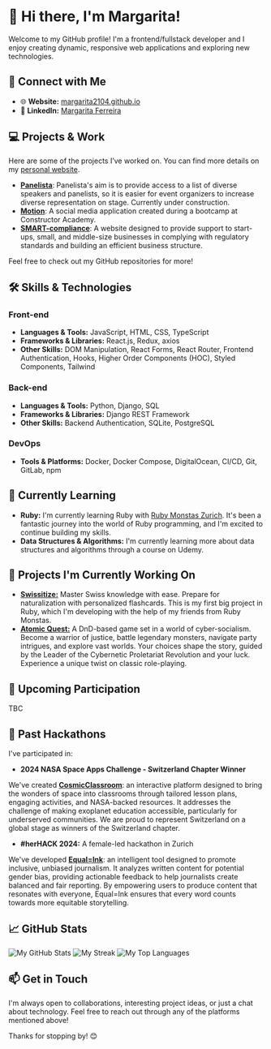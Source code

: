 # 👋 Hi there, I'm Margarita!

Welcome to my GitHub profile! I'm a frontend/fullstack developer and I enjoy creating dynamic, responsive web applications and exploring new technologies. 

## 🔗 Connect with Me

- 🌐 **Website:** [margarita2104.github.io](https://margarita2104.github.io/margarita2104/)
- 💼 **LinkedIn:** [Margarita Ferreira](https://www.linkedin.com/in/margarita-ferreira/)

## 💻 Projects & Work

Here are some of the projects I’ve worked on. You can find more details on my [personal website](https://margarita2104.github.io/margarita2104/).

- **[Panelista](https://panelista.ch)**: Panelista's aim is to provide access to a list of diverse speakers and panelists, so it is easier for event organizers to increase diverse representation on stage. Currently under construction.  
- **[Motion](https://margarita2104.github.io/motion-frontend/)**: A social media application created during a bootcamp at Constructor Academy.
- **[SMART-compliance](https://smart-compliance.ch)**: A website designed to provide support to start-ups, small, and middle-size businesses in complying with regulatory standards and building an efficient business structure.

Feel free to check out my GitHub repositories for more!

## 🛠️ Skills & Technologies

### Front-end
- **Languages & Tools:** JavaScript, HTML, CSS, TypeScript
- **Frameworks & Libraries:** React.js, Redux, axios
- **Other Skills:** DOM Manipulation, React Forms, React Router, Frontend Authentication, Hooks, Higher Order Components (HOC), Styled Components, Tailwind

### Back-end
- **Languages & Tools:** Python, Django, SQL
- **Frameworks & Libraries:** Django REST Framework
- **Other Skills:** Backend Authentication, SQLite, PostgreSQL

### DevOps
- **Tools & Platforms:** Docker, Docker Compose, DigitalOcean, CI/CD, Git, GitLab, npm

## 🚀 Currently Learning

- **Ruby:** I'm currently learning Ruby with [Ruby Monstas Zurich](https://www.rubymonstas.ch/). It's been a fantastic journey into the world of Ruby programming, and I'm excited to continue building my skills.
- **Data Structures & Algorithms:** I'm currently learning more about data structures and algorithms through a course on Udemy.

## 🔨 Projects I'm Currently Working On

- **[Swissitize:](https://github.com/margarita2104/swissitize)** Master Swiss knowledge with ease. Prepare for naturalization with personalized flashcards. This is my first big project in Ruby, which I'm developing with the help of my friends from Ruby Monstas.
- **[Atomic Quest:](https://margarita2104.github.io/atomic-quest/)** A DnD-based game set in a world of cyber-socialism. Become a warrior of justice, battle legendary monsters, navigate party intrigues, and explore vast worlds. Your choices shape the story, guided by the Leader of the Cybernetic Proletariat Revolution and your luck. Experience a unique twist on classic role-playing.

## 🌟 Upcoming Participation

TBC

## 🌟 Past Hackathons

I've participated in:
- **2024 NASA Space Apps Challenge - Switzerland Chapter Winner**

We've created **[CosmicClassroom](https://github.com/geirnaert-alan/cosmic-classroom)**: an interactive platform designed to bring the wonders of space into classrooms   through tailored lesson plans, engaging activities, and NASA-backed resources. It addresses the challenge of making exoplanet education accessible, particularly for underserved communities. We are proud to represent Switzerland on a global stage as winners of the Switzerland chapter.

- **#herHACK 2024:** A female-led hackathon in Zurich

We've developed **[Equal=Ink](https://github.com/margarita2104/equalink)**: an intelligent tool designed to promote inclusive, unbiased journalism. It analyzes written content for potential gender bias, providing actionable feedback to help journalists create balanced and fair reporting. By empowering users to produce content that resonates with everyone, Equal=Ink ensures that every word counts towards more equitable storytelling.

## 📈 GitHub Stats

![My GitHub Stats](https://github-readme-stats.vercel.app/api?username=margarita2104&theme=buefy&show_icons=true&hide_border=true&count_private=true)
![My Streak](https://github-readme-streak-stats.herokuapp.com?user=margarita2104&theme=buefy&hide_border=true)
![My Top Languages](https://github-readme-stats.vercel.app/api/top-langs/?username=margarita2104&theme=buefy&show_icons=true&hide_border=true&layout=compact)

## 📫 Get in Touch

I'm always open to collaborations, interesting project ideas, or just a chat about technology. Feel free to reach out through any of the platforms mentioned above!

Thanks for stopping by! 😊
